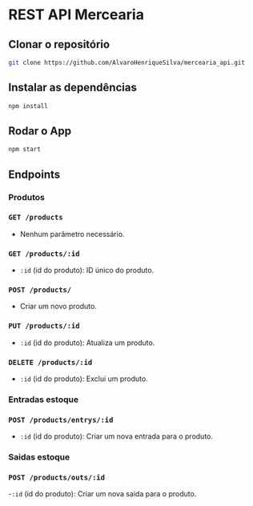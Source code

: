 # REST API Mercearia

## Clonar o repositório
```bash
git clone https://github.com/AlvaroHenriqueSilva/mercearia_api.git
````
## Instalar as dependências
```bash
npm install
````
## Rodar o App
```bash
npm start
````
## Endpoints

### Produtos

### `GET /products`

- Nenhum parâmetro necessário.


### `GET /products/:id`

- `:id` (id do produto): ID único do produto.

### `POST /products/`

- Criar um novo produto.

### `PUT /products/:id`

- `:id` (id do produto): Atualiza um produto.

### `DELETE /products/:id`

- `:id` (id do produto): Exclui um produto.

### Entradas estoque

### `POST /products/entrys/:id`

- `:id` (id do produto): Criar um nova entrada para o produto.

### Saidas estoque

### `POST /products/outs/:id`

-`:id` (id do produto):  Criar um nova saida para o produto.